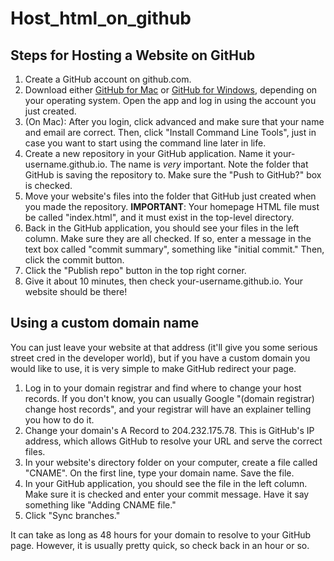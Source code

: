 # Host_html_on_github


## Steps for Hosting a Website on GitHub

1. Create a GitHub account on github.com.
2. Download either [GitHub for Mac][1] or [GitHub for Windows][2], depending on your operating system. Open the app and log in using the account you just created.
3. (On Mac): After you login, click advanced and make sure that your name and email are correct. Then, click "Install Command Line Tools", just in case you want to start using the command line later in life.
4. Create a new repository in your GitHub application. Name it your-username.github.io. The name is *very* important. Note the folder that GitHub is saving the repository to. Make sure the "Push to GitHub?" box is checked.
5. Move your website's files into the folder that GitHub just created when you made the repository. **IMPORTANT**: Your homepage HTML file must be called "index.html", and it must exist in the top-level directory.
6. Back in the GitHub application, you should see your files in the left column. Make sure they are all checked. If so, enter a message in the text box called "commit summary", something like "initial commit." Then, click the commit button.
7. Click the "Publish repo" button in the top right corner.
8. Give it about 10 minutes, then check your-username.github.io. Your website should be there!

## Using a custom domain name

You can just leave your website at that address (it'll give you some serious street cred in the developer world), but if you have a custom domain you would like to use, it is very simple to make GitHub redirect your page.

1. Log in to your domain registrar and find where to change your host records. If you don't know, you can usually Google "(domain registrar) change host records", and your registrar will have an explainer telling you how to do it.
2. Change your domain's A Record to 204.232.175.78. This is GitHub's IP address, which allows GitHub to resolve your URL and serve the correct files.
3. In your website's directory folder on your computer, create a file called "CNAME". On the first line, type your domain name. Save the file.
4. In your GitHub application, you should see the file in the left column. Make sure it is checked and enter your commit message. Have it say something like "Adding CNAME file."
4. Click "Sync branches."

It can take as long as 48 hours for your domain to resolve to your GitHub page. However, it is usually pretty quick, so check back in an hour or so. 

[1]:  http://mac.github.com/
[2]:	http://windows.github.com/
